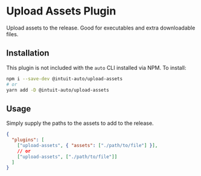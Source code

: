 # Upload Assets Plugin

Upload assets to the release. Good for executables and extra downloadable files.

## Installation

This plugin is not included with the `auto` CLI installed via NPM. To install:

```sh
npm i --save-dev @intuit-auto/upload-assets
# or
yarn add -D @intuit-auto/upload-assets
```

## Usage

Simply supply the paths to the assets to add to the release.

```json
{
  "plugins": [
    ["upload-assets", { "assets": ["./path/to/file"] }],
    // or
    ["upload-assets", ["./path/to/file"]]
  ]
}
```
